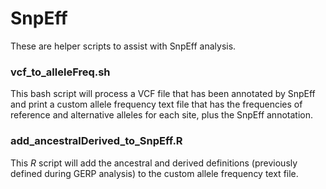 # SnpEff

These are helper scripts to assist with SnpEff analysis.

### vcf_to_alleleFreq.sh

This bash script will process a VCF file that has been annotated by SnpEff and print a custom allele frequency text file that has the frequencies of reference and alternative alleles for each site, plus the SnpEff annotation.

### add_ancestralDerived_to_SnpEff.R

This *R* script will add the ancestral and derived definitions (previously defined during GERP analysis) to the custom allele frequency text file.
